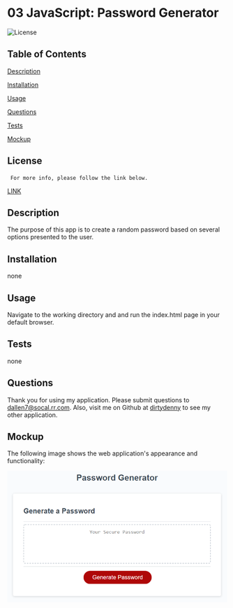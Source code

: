 

# 03 JavaScript: Password Generator
![License](https://img.shields.io/badge/License-MIT-blue.svg)


## Table of Contents  
[Description](#description)
  
[Installation](#installation)
  
[Usage](#usage)
  
[Questions](#questions)
  
[Tests](#tests)

[Mockup](#mockup)
    

  ## License 
     For more info, please follow the link below.
  [LINK](https://opensource.org/license/MIT)

  ## Description

  The purpose of this app is to create a random password based on several options presented to the user.

  ## Installation

  none

  ## Usage

  Navigate to the working directory and and run the index.html page in your default browser.

  ## Tests

  none

  ## Questions

  Thank you for using my application.  Please submit questions to dallen7@socal.rr.com.  Also, visit me on Github at
  [dirtydenny](https://github.com/dirtydenny/) to see my other application.

  ## Mockup

  The following image shows the web application's appearance and functionality:

![The Password Generator application displays a red button to "Generate Password".](./Assets/03-javascript-homework-demo.png)